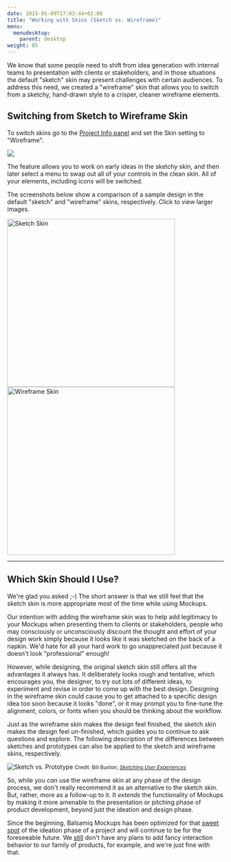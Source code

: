 ```yaml
---
date: 2015-05-09T17:03:44+02:00
title: "Working with Skins (Sketch vs. Wireframe)"
menu:
  menudesktop:
    parent: desktop
weight: 85
---
```


We know that some people need to shift from idea generation with internal teams to presentation with clients or stakeholders, and in those situations the default "sketch" skin may present challenges with certain audiences. To address this need, we created a "wireframe" skin that allows you to switch from a sketchy, hand-drawn style to a crisper, cleaner wireframe elements.

## Switching from Sketch to Wireframe Skin

To switch skins go to the [Project Info panel](/desktop/projectinfo/) and set the Skin setting to "Wireframe".

![ ](//media.balsamiq.com/img/support/docs/m4d/b3/skin-switcher.png)

The feature allows you to work on early ideas in the sketchy skin, and then later select a menu to swap out all of your controls in the clean skin. All of your elements, including icons will be switched.

The screenshots below show a comparison of a sample design in the default "sketch" and "wireframe" skins, respectively. Click to view larger images.

<p class="clearfix"><a class="fb fleft" href="//media.balsamiq.com/img/support/prodfaqs/search-sketchy.png" rel="popup"><img alt="Sketch Skin" src="//media.balsamiq.com/img/support/prodfaqs/search-sketchy.png" style="width: 390px; margin-right: 3px;" /></a> <a class="fb fleft" href="//media.balsamiq.com/img/support/prodfaqs/search-wireframe.png" rel="popup"><img alt="Wireframe Skin" src="//media.balsamiq.com/img/support/prodfaqs/search-wireframe.png" style="width: 390px;" /></a></p>

---
## Which Skin Should I Use?

We're glad you asked ;-) The short answer is that we still feel that the sketch skin is more appropriate most of the time while using Mockups.

Our intention with adding the wireframe skin was to help add legitimacy to your Mockups when presenting them to clients or stakeholders, people who may consciously or unconsciously discount the thought and effort of your design work simply because it looks like it was sketched on the back of a napkin. We'd hate for all your hard work to go unappreciated just because it doesn't look "professional" enough!

However, while designing, the original sketch skin still offers all the advantages it always has. It deliberately looks rough and tentative, which encourages you, the designer, to try out lots of different ideas, to experiment and revise in order to come up with the best design. Designing in the wireframe skin could cause you to get attached to a specific design idea too soon because it looks "done", or it may prompt you to fine-tune the alignment, colors, or fonts when you should be thinking about the workflow.

Just as the wireframe skin makes the design feel finished, the sketch skin makes the design feel _un_-finished, which guides you to continue to ask questions and explore. The following description of the differences between sketches and prototypes can also be applied to the sketch and wireframe skins, respectively.

![Sketch vs. Prototype](//media.balsamiq.com/img/support/docs/m4d/buxton_small.jpg)
<small>Credit: Bill Buxton, [_Sketching User Experiences_](http://www.amazon.com/Sketching-User-Experiences-Getting-Design/dp/0123740371/)</small>

So, while you _can_ use the wireframe skin at any phase of the design process, we don't really recommend it as an alternative to the sketch skin. But, rather, more as a follow-up to it. It _extends_ the functionality of Mockups by making it more amenable to the presentation or pitching phase of product development, beyond just the ideation and design phase.

Since the beginning, Balsamiq Mockups has been optimized for that [sweet spot](https://balsamiq.com/products/mockups/#sweet) of the ideation phase of a project and will continue to be for the foreseeable future. We [still](http://blogs.balsamiq.com/ux/2011/06/17/why-we-arent-doing-interaction/) don't have any plans to add fancy interaction behavior to our family of products, for example, and we're just fine with that.